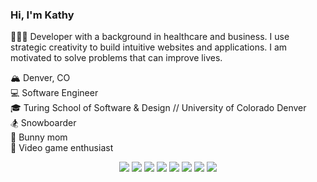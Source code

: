 ### Hi, I'm Kathy

🙋🏻‍♀️ Developer with a background in healthcare and business. I use strategic creativity to build intuitive websites and applications. I am motivated to solve problems that can improve lives.  


🏔 <space>Denver, CO   
💻  Software Engineer  
🎓 Turing School of Software & Design // University of Colorado Denver   
🏂 Snowboarder  
  🐇 Bunny mom  
  👾 Video game enthusiast  

<p align="center">
  <img src="https://img.shields.io/badge/ruby%20-critical.svg?&style=for-the-badge&logo=ruby&logoColor=white" />
  <img src="https://img.shields.io/badge/rails%20-blue.svg?&style=for-the-badge&logo=rails&logoColor=white" />
  <img src="https://img.shields.io/badge/javascript%20-%2343853D.svg?&style=for-the-badge&logo=javascript&logoColor=%23F7DF1E" />
  <img src="https://img.shields.io/badge/node.js%20-blueviolet.svg?&style=for-the-badge&logo=node.js&logoColor=white" />
  <img src="https://img.shields.io/badge/html5%20-%23593d88.svg?&style=for-the-badge&logo=html5&logoColor=white" />
  <img src="https://img.shields.io/badge/css3%20-%231572B6.svg?&style=for-the-badge&logo=css3&logoColor=white" />
  <img src="https://img.shields.io/badge/express.js%20-%23404d59.svg?&style=for-the-badge" />
  <img src="https://img.shields.io/badge/graphql%20-blueviolet.svg?&style=for-the-badge&logo=graphql&logoColor=white" />
</p>
